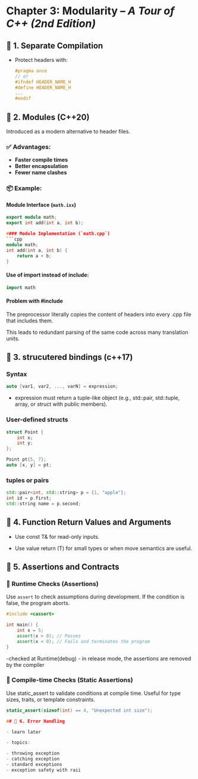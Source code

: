 # Chapter 3: Modularity – *A Tour of C++ (2nd Edition)*

## 🔹 1. Separate Compilation

- Protect headers with:
  ```cpp
  #pragma once
  // or
  #ifndef HEADER_NAME_H
  #define HEADER_NAME_H
  ...
  #endif

## 🔹 2. Modules (C++20)

Introduced as a modern alternative to header files.

### ✅ Advantages:
- **Faster compile times**
- **Better encapsulation**
- **Fewer name clashes**

### 📦 Example:

#### Module Interface (`math.ixx`)
```cpp
export module math;
export int add(int a, int b);

#### Module Implementation (`math.cpp`)
```cpp
module math;
int add(int a, int b) {
    return a + b;
}
```
#### Use of import instead of include:

```cpp
import math
```


####  Problem with #include
The preprocessor literally copies the content of headers into every .cpp file that includes them.

This leads to redundant parsing of the same code across many translation units.


## 🔹 3. strucutered bindings (c++17)

### Syntax
```cpp
auto [var1, var2, ..., varN] = expression;
```
- expression must return a tuple-like object (e.g., std::pair, std::tuple, array, or struct with public members).


### User-defined structs
```cpp
struct Point {
    int x;
    int y;
};

Point pt{5, 7};
auto [x, y] = pt;
```
### tuples or pairs

```cpp
std::pair<int, std::string> p = {1, "apple"};
int id = p.first;
std::string name = p.second;
```
## 🔹 4. Function Return Values and Arguments

- Use const T& for read-only inputs.

- Use value return (T) for small types or when move semantics are useful.

## 🔹 5. Assertions and Contracts

### 🧪 Runtime Checks (Assertions)

Use `assert` to check assumptions during development. If the condition is false, the program aborts.

```cpp
#include <cassert>

int main() {
    int x = 5;
    assert(x > 0); // Passes
    assert(x < 0); // Fails and terminates the program
}
```
-checked at Runtime(debug) - in release mode, the assertions are removed by the compiler
### 🧪 Compile-time Checks (Static Assertions)

Use static_assert to validate conditions at compile time. Useful for type sizes, traits, or template constraints.

```cpp
static_assert(sizeof(int) == 4, "Unexpected int size");

## 🔹 6. Error Handling

- learn later

- topics: 

- throwing exception
- catching exception
- standard exceptions
- exception safety with raii

